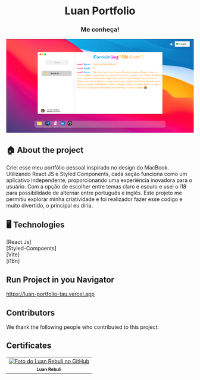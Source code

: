 <h1 align="center">Luan Portfolio</h1>

<h3 align="center">
 Me conheça!
</h3>

<img src="./src/assets/Capturar.PNG" alt="img project">

## 🏠 About the project

Criei esse meu portfólio pessoal inspirado no design do MacBook. Utilizando React JS e Styled Components, cada seção funciona como um aplicativo independente, proporcionando uma experiência inovadora para o usuário. Com a opção de escolher entre temas claro e escuro e usei o i18 para possibilidade de alternar entre português e inglês. Este projeto me permitiu explorar minha criatividade e foi realizador fazer esse codigo e muito divertido, o principal eu diria.
<br>

## 🖥️ Technologies

[React.Js] <br>
[Styled-Compoents] <br>
[Vite] <br>
[i18n] <br>

## Run Project in you Navigator

https://luan-portfolio-tau.vercel.app

## Contributors

We thank the following people who contributed to this project:

<table>
  <tr>
    <td align="center">
      <a href="#">
        <img src="https://avatars.githubusercontent.com/u/39808312?s=400&u=979267330c7ff3d03836b693538d67d904c9baad&v=4" width="100px;" alt="Foto do Luan Rebuli no GitHub"/><br>
        <sub>
          <b>Luan Rebuli</b>
        </sub>
      </a>
    </td>
  </tr>

## Certificates

</table>

